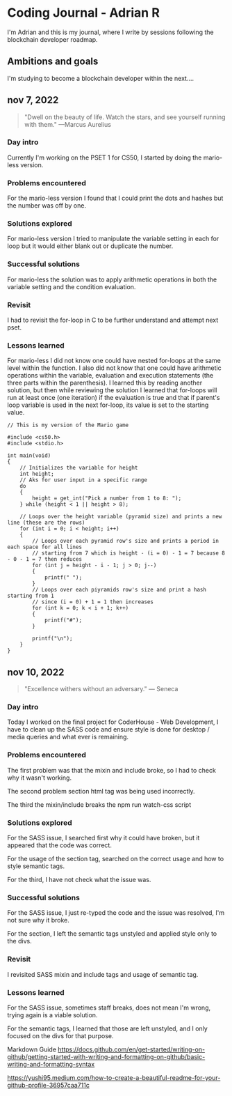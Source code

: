 # Coding Journal - Adrian R

I'm Adrian and this is my journal, where I write by sessions following the blockchain developer roadmap.
## Ambitions and goals
I'm studying to become a blockchain developer within the next....


<!--- This is a new entry -->
## nov 7, 2022
> "Dwell on the beauty of life. Watch the stars, and see yourself running with them." —Marcus Aurelius

### Day intro
Currently I'm working on the PSET 1 for CS50, I started by doing the mario-less version.

### Problems encountered
For the mario-less version I found that I could print the dots and hashes but the number was off by one.

### Solutions explored
For mario-less version I tried to manipulate the variable setting in each for loop but it would either blank out or duplicate the number.

### Successful solutions
For mario-less the solution was to apply arithmetic operations in both the variable setting and the condition evaluation.

### Revisit
I had to revisit the for-loop in C to be further understand and attempt next pset.

### Lessons learned
For mario-less I did not know one could have nested for-loops at the same level within the function. I also did not know that one could have arithmetic operations within the variable, evaluation and execution statements (the three parts within the parenthesis). I learned this by reading another solution, but then while reviewing the solution I learned that for-loops will run at least once (one iteration) if the evaluation is true and that if parent's loop variable is used in the next for-loop, its value is set to the starting value.

```
// This is my version of the Mario game

#include <cs50.h>
#include <stdio.h>

int main(void)
{
    // Initializes the variable for height
    int height;
    // Aks for user input in a specific range
    do
    {
        height = get_int("Pick a number from 1 to 8: ");
    } while (height < 1 || height > 8);

    // Loops over the height variable (pyramid size) and prints a new line (these are the rows)
    for (int i = 0; i < height; i++)
    {
        // Loops over each pyramid row's size and prints a period in each space for all lines
        // starting from 7 which is height - (i = 0) - 1 = 7 because 8 - 0 - 1 = 7 then reduces
        for (int j = height - i - 1; j > 0; j--)
        {
            printf(" ");
        }
        // Loops over each piyramids row's size and print a hash starting from 1
        // since (i = 0) + 1 = 1 then increases
        for (int k = 0; k < i + 1; k++)
        {
            printf("#");
        }

        printf("\n");
    }
}
```


<!--- This is a new entry -->
## nov 10, 2022
> "Excellence withers without an adversary." — Seneca

### Day intro
Today I worked on the final project for CoderHouse - Web Development, I have to clean up the SASS code and ensure style is done for desktop / media queries and what ever is remaining.

### Problems encountered
The first problem was that the mixin and include broke, so I had to check why it wasn't working.

The second problem section html tag was being used incorrectly.

The third the mixin/include breaks the npm run watch-css script

### Solutions explored
For the SASS issue, I searched first why it could have broken, but it appeared that the code was correct.

For the usage of the section tag, searched on the correct usage and how to style semantic tags.

For the third, I have not check what the issue was.
### Successful solutions
For the SASS issue, I just re-typed the code and the issue was resolved, I'm not sure why it broke.

For the section, I left the semantic tags unstyled and applied style only to the divs.
### Revisit
I revisited SASS mixin and include tags and usage of semantic tag.

### Lessons learned
For the SASS issue, sometimes staff breaks, does not mean I'm wrong, trying again is a viable solution.

For the semantic tags, I learned that those are left unstyled, and I only focused on the divs for that purpose.


Markdown Guide
https://docs.github.com/en/get-started/writing-on-github/getting-started-with-writing-and-formatting-on-github/basic-writing-and-formatting-syntax

https://yushi95.medium.com/how-to-create-a-beautiful-readme-for-your-github-profile-36957caa711c